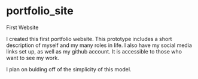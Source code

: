 # portfolio_site
First Website

I created this first portfolio website. This prototype includes a short description of myself and my many roles in life.
I also have my social media links set up, as well as my github account. It is accessible to those who want to see my work. 

I plan on bulding off of the simplicity of this model.
